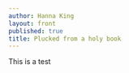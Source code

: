 ```yaml
---
author: Hanna King
layout: front
published: true
title: Plucked from a holy book
---
```


This is a test